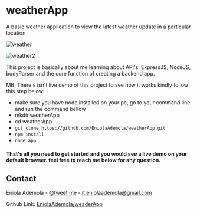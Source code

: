 # weatherApp
A basic weather application to view the latest weather update in a particular location

![weather](https://user-images.githubusercontent.com/107508295/179492914-6a7ae8a1-c46f-4027-b6d3-24b62b193125.PNG)


![weather2](https://user-images.githubusercontent.com/107508295/179492990-be1a96a3-64a5-4abe-a2aa-9b4fe47abf24.PNG)


This project is basically about me learning about API's, ExpressJS, NodeJS, bodyParser and the core function of creating a backend app.

MB: There's isn't live demo of this project to see how it works kindly follow this step below: 
- make sure you have node installed on your pc, go to your command line and run the command bellow
- mkdir weatherApp
- cd weatherApp
- `git clone https://github.com/EniolaAdemola/weatherApp.git
`
- `npm install
`
- `node app
`
#### That's all you need to get started and you would see a live demo on your default browser. feel free to reach me below for any question.

<!-- CONTACT -->
## Contact

Eniola Ademola - [@tweet me](https://twitter.com/_daveworld) - it.eniolaademola@gmail.com

Github Link: [EniolaAdemola/weaderApp](https://github.com/EniolaAdemola/weatherApp)
